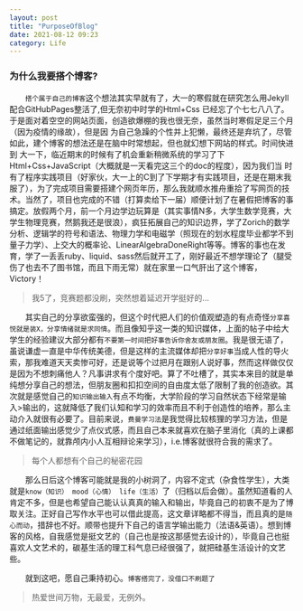 ```yaml
---
layout: post
title: "PurposeOfBlog"
date: 2021-08-12 09:23
category: Life
---
```


###  为什么我要搭个博客?



&emsp;&emsp;``搭个属于自己的博客``这个想法其实早就有了，大一的寒假就在研究怎么用Jekyll配合GitHubPages整活了,但无奈初中时学的Html+Css  已经忘了个七七八八了。于是面对着空空的网站页面，创造欲爆棚的我也很无奈，虽然当时寒假足足三个月（因为疫情的缘故），但是因 为自己急躁的个性并上犯懒，最终还是弃坑了，尽管如此，建个博客的想法还是在脑中时常想起，但也就幻想下网站的样式。时间快进到  大一下，临近期末的时候有了机会重新稍微系统的学习了下Html+Css+JavaScript（大概就是一天看完这三个的doc的程度），因为我们当  时有了程序实践项目（好家伙，大一上的C到了下学期才有实践项目，还是在期末我服了），为了完成项目需要搭建个网页年历，那么我就顺水推舟重拾了写网页的技术。当然了，项目也完成的不错（打算卖给下一届）顺便计划了在暑假把博客的事搞定。放假两个月，前一个月边学边玩算是（其实事情N多，大学生数学竞赛，大学生物理竞赛，然鹅我还是很浪），疯狂拓展自己的知识边界，学了Zorich的数学分析、逻辑学的符号和语法、物理力学和电磁学（照现在的划水程度毕业都学不到量子力学）、上交大的概率论、LinearAlgebraDoneRight等等。博客的事也在发育，学了一丢丢ruby、liquid、sass然后就开工了，刚好最近不想学理论了（腿受伤了也去不了图书馆，而且下雨无常）就在家里一口气肝出了这个博客，Victory！

> 我5了，竞赛题都没刷，突然想着延迟开学挺好的...

&emsp;&emsp;其实自己的分享欲蛮强的，但这个时代把人们的价值观塑造的有点奇怪``分享喜悦就是装X，分享情绪就是求同情``。而且像知乎这一类的知识媒体，上面的帖子中给大学生的经验建议大部分都有``不要第一时间把好事告诉你舍友或朋友圈``。我是很无语了，虽说谦虚一直是中华传统美德，但是这样的主流媒体却把``分享好事``当成人性的导火索，那我难道天天卖惨可好，还是说等个过把月在跟别人说好事，然而这样做仅仅是因为不想刺痛他人？凡事讲求有个度好吧。算了不吐槽了，其实本来目的就是单纯想分享自己的想法，但朋友圈和扣扣空间的自由度太低了限制了我的创造欲。其次就是感觉自己的``知识输出输入``有点不均衡，大学阶段的学习自然状态下经常是输入>输出的，这就降低了我们认知和学习的效率而且不利于创造性的培养，那么主动介入就很有必要了。目前来说，``费曼学习法``是我觉得比较核狸的学习方法，但是通过纸面输出感觉少了点仪式感，而且自己本来就喜欢在脑子里消化（真的上课都不做笔记的，就靠颅内小人互相辩论来学习），i.e.博客就很符合我的需求了。

> 每个人都想有个自己的秘密花园

&emsp;&emsp;那么日后这个博客可能就是我的小树洞了，内容不定式（杂食性学生），大类就是``know（知识） mood（心情） life（生活）``了（归档以后会做）。虽然知道看的人肯定不多，但是也希望自己能认认真真的输入和输出，毕竟自己的初衷不是为了博取关注。正好自己写作水平也可以借此提高，这文章详略都不得当，而且真的是``随心而动``，措辞也不好。顺带也提升下自己的语言学输出能力（法语&英语）。想到博客的风格，自我感觉是挺文艺的（自己也是按这那感觉去设计的），毕竟自己也挺喜欢人文艺术的，碳基生活的理工科气息已经很强了，就把硅基生活设计的文艺些。

&emsp;&emsp;就到这吧，愿自己秉持初心。``博客搭完了，没借口不刷题了``

> 热爱世间万物，无最爱，无例外。





